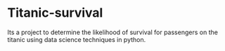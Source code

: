 # Titanic-survival
Its a project to determine the likelihood of survival for passengers on the titanic using data science techniques in python.


